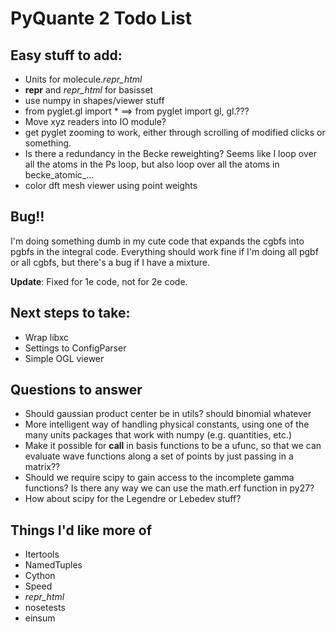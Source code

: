 # PyQuante 2 Todo List

## Easy stuff to add:
* Units for molecule._repr_html_
* __repr__ and _repr_html_ for basisset
* use numpy in shapes/viewer stuff
* from pyglet.gl import * ==> from pyglet import gl, gl.???
* Move xyz readers into IO module?
* get pyglet zooming to work, either through scrolling of modified clicks or something.
* Is there a redundancy in the Becke reweighting? Seems like I loop over all the atoms
  in the Ps loop, but also loop over all the atoms in becke_atomic_...
* color dft mesh viewer using point weights

## Bug!!
I'm doing something dumb in my cute code that expands the cgbfs into
pgbfs in the integral code.  Everything should work fine if I'm doing
all pgbf or all cgbfs, but there's a bug if I have a mixture.

**Update**: Fixed for 1e code, not for 2e code.

## Next steps to take:
* Wrap libxc
* Settings to ConfigParser
* Simple OGL viewer

## Questions to answer
* Should gaussian product center be in utils? should binomial whatever
* More intelligent way of handling physical constants, using one of 
  the many units packages that work with numpy (e.g. quantities, etc.)
* Make it possible for __call__ in basis functions to be a ufunc, so
  that we can evaluate wave functions along a set of points by just
  passing in a matrix??
* Should we require scipy to gain access to the incomplete gamma
  functions? Is there any way we can use the math.erf function in
  py27?
* How about scipy for the Legendre or Lebedev stuff?

## Things I'd like more of
* Itertools
* NamedTuples
* Cython
* Speed
* _repr_html_
* nosetests
* einsum